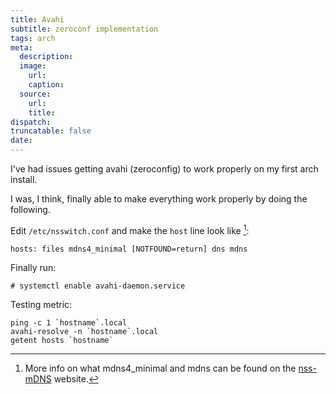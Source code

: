 ```yaml
---
title: Avahi
subtitle: zeroconf implementation
tags: arch
meta:
  description:
  image:
    url:
    caption:
  source:
    url:
    title:
dispatch:
truncatable: false
date:
---
```


I've had issues getting avahi (zeroconfig) to work properly on my first arch install.

I was, I think, finally able to make everything work properly by doing the following.

Edit `/etc/nsswitch.conf` and make the `host` line look like [^mDNS]:

	hosts: files mdns4_minimal [NOTFOUND=return] dns mdns

Finally run:

	# systemctl enable avahi-daemon.service

Testing metric:

	ping -c 1 `hostname`.local
	avahi-resolve -n `hostname`.local
	getent hosts `hostname`

 [^mDNS]: More info on what mdns4_minimal and mdns can be found on the [nss-mDNS](http://0pointer.de/lennart/projects/nss-mdns/) website.

